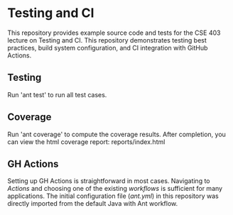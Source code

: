 # Testing and CI
This repository provides example source code and tests for the CSE 403 lecture
on Testing and CI. This repository demonstrates testing best practices, build
system configuration, and CI integration with GitHub Actions.

## Testing
Run 'ant test' to run all test cases.

## Coverage
Run 'ant coverage' to compute the coverage results. After completion, you can
view the html coverage report: reports/index.html

## GH Actions
Setting up GH Actions is straightforward in most cases. Navigating to *Actions*
and choosing one of the existing *workflows* is sufficient for many
applications. The initial configuration file (*ant.yml*) in this repository was
directly imported from the default Java with Ant workflow.
